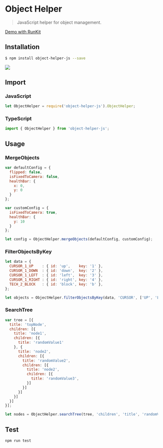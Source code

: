 # Object Helper
> JavaScript helper for object management.

<a href="https://runkit.com/bakudan/object-helper-js/" target="_blank">Demo with RunKit</a>

## Installation
```bash
$ npm install object-helper-js --save
```

<a href="https://nodei.co/npm/object-helper-js/" target="_blank">
  <img src="https://nodei.co/npm/object-helper-js.svg?downloads=true&downloadRank=true&stars=true">
</a>

## Import
### JavaScript
```javascript
let ObjectHelper = require('object-helper-js').ObjectHelper;
```

### TypeScript
```typescript
import { ObjectHelper } from 'object-helper-js';
```

## Usage

### MergeObjects
```javascript
var defaultConfig = {
  flipped: false,
  isFixedToCamera: false,
  healthBar: {
    x: 0,
    y: 0
  }
};

var customConfig = {
  isFixedToCamera: true,
  healthBar: {
    y: 10
  }
};

let config = ObjectHelper.mergeObjects(defaultConfig, customConfig);
```

### FilterObjectsByKey
```javascript
let data = {
  CURSOR_1_UP    : { id: 'up',    key: '1' },
  CURSOR_1_DOWN  : { id: 'down',  key: '2' },
  CURSOR_1_LEFT  : { id: 'left',  key: '3' },
  CURSOR_1_RIGHT : { id: 'right', key: '4' },
  TECH_2_BLOCK   : { id: 'block', key: 'b' },
};

let objects = ObjectHelper.filterObjectsByKey(data, 'CURSOR', ['UP', 'LEFT']);
```

### SearchTree
```javascript
var tree = [{
  title: 'topNode',
  children: [{
    title: 'node1',
    children: [{
      title: 'randomValue1'
    }, {
      title: 'node2',
      children: [{
        title: 'randomValue2',
        children: [{
          title: 'node2',
          children: [{
            title: 'randomValue3',
          }]
        }]
      }]
    }]
  }]
}];

let nodes = ObjectHelper.searchTree(tree, 'children', 'title', 'randomValue1');
```

## Test
```sh
npm run test
```